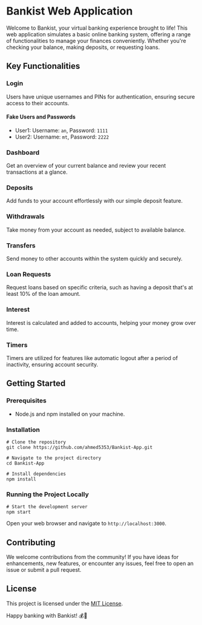 # Bankist Web Application

Welcome to Bankist, your virtual banking experience brought to life! This web application simulates a basic online banking system, offering a range of functionalities to manage your finances conveniently. Whether you're checking your balance, making deposits, or requesting loans.
## Key Functionalities

### Login
Users have unique usernames and PINs for authentication, ensuring secure access to their accounts.

#### Fake Users and Passwords
- User1: Username: `an`, Password: `1111`
- User2: Username: `mt`, Password: `2222`

### Dashboard
Get an overview of your current balance and review your recent transactions at a glance.

### Deposits
Add funds to your account effortlessly with our simple deposit feature.

### Withdrawals
Take money from your account as needed, subject to available balance.

### Transfers
Send money to other accounts within the system quickly and securely.

### Loan Requests
Request loans based on specific criteria, such as having a deposit that's at least 10% of the loan amount.

### Interest
Interest is calculated and added to accounts, helping your money grow over time.

### Timers
Timers are utilized for features like automatic logout after a period of inactivity, ensuring account security.

## Getting Started

### Prerequisites

- Node.js and npm installed on your machine.

### Installation

```shell
# Clone the repository
git clone https://github.com/ahmed5353/Bankist-App.git

# Navigate to the project directory
cd Bankist-App

# Install dependencies
npm install
```

### Running the Project Locally

```shell
# Start the development server
npm start
```

Open your web browser and navigate to `http://localhost:3000`.

## Contributing

We welcome contributions from the community! If you have ideas for enhancements, new features, or encounter any issues, feel free to open an issue or submit a pull request.

## License

This project is licensed under the [MIT License](LICENSE).

Happy banking with Bankist! 💰🏦
